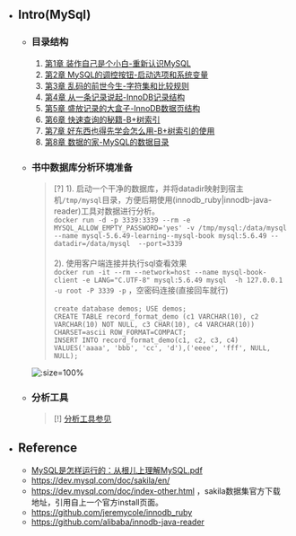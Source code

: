 * ## Intro(MySql)

    + ### 目录结构

        1. [第1章 装作自己是个小白-重新认识MySQL](./01_recognize.md)
        2. [第2章 MySQL的调控按钮-启动选项和系统变量](./02_cmd-and-system-variables.md)
        3. [第3章 乱码的前世今生-字符集和比较规则](./03_character_and_collation.md)
        4. [第4章 从一条记录说起-InnoDB记录结构](./04_innodb-record-struct.md)
        5. [第5章 盛放记录的大盒子-InnoDB数据页结构](./05_innodb-page-struct.md)
        6. [第6章 快速查询的秘籍-B+树索引](./06_B+tree_index.md)
        7. [第7章 好东西也得先学会怎么用-B+树索引的使用](./07_B+tree_index_use.md)
        8. [第8章 数据的家-MySQL的数据目录](./08_data_home_with_datadir.md)

    + ### 书中数据库分析环境准备

        <!-- panels:start -->
        <!-- div:left-panel-55 -->
        > [?] 1). 启动一个干净的数据库，并将datadir映射到宿主机`/tmp/mysql`目录，方便后期使用(innodb_ruby|innodb-java-reader)工具对数据进行分析。
        <br>`docker run -d -p 3339:3339 --rm -e MYSQL_ALLOW_EMPTY_PASSWORD='yes' -v /tmp/mysql:/data/mysql --name mysql-5.6.49-learning--mysql-book mysql:5.6.49 --datadir=/data/mysql  --port=3339`
        <br><br>2). 使用客户端连接并执行sql查看效果
        <br>`docker run -it --rm --network=host --name mysql-book-client -e LANG="C.UTF-8" mysql:5.6.49 mysql  -h 127.0.0.1 -u root -P 3339 -p` ，空密码连接(直接回车就行)
        <br><br>`create database demos; USE demos;`
        <br>`CREATE TABLE record_format_demo (c1 VARCHAR(10), c2 VARCHAR(10) NOT NULL, c3 CHAR(10), c4 VARCHAR(10)) CHARSET=ascii ROW_FORMAT=COMPACT;`
        <br>`INSERT INTO record_format_demo(c1, c2, c3, c4) VALUES('aaaa', 'bbb', 'cc', 'd'),('eeee', 'fff', NULL, NULL);`
        <!-- div:right-panel-45 -->
        ![](/.images/doc/framework/mysql/book/readme-book-01.png ':size=100%')
        <!-- panels:end -->

    + ### 分析工具

        > [!] [分析工具参见](../analyze_tools.md)

* ## Reference
    + [MySQL是怎样运行的：从根儿上理解MySQL.pdf]()
    + https://dev.mysql.com/doc/sakila/en/
    + https://dev.mysql.com/doc/index-other.html ，sakila数据集官方下载地址，引用自上一个官方install页面。
    + https://github.com/jeremycole/innodb_ruby
    + https://github.com/alibaba/innodb-java-reader